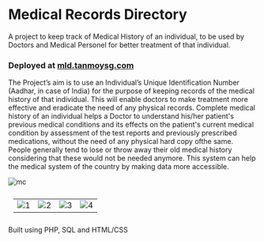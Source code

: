 # Medical Records Directory
A project to keep track of Medical History of an individual, to be used by Doctors and Medical Personel for better treatment of that individual.

### Deployed at [mld.tanmoysg.com](https://mld.tanmoysg.com)

The Project’s aim is to use an Individual’s Unique Identification Number (Aadhar, in case of India) for  the  purpose  of  keeping  records  of  the  medical  history  of  that  individual.  This  will  enable doctors  to  make  treatment  more  effective  and  eradicate  the  need  of  any  physical  records. Complete  medical  history  of  an  individual  helps  a  Doctor  to  understand  his/her  patient's previous  medical  conditions  and  its  effects  on  the  patient's  current  medical  condition  by assessment of the test reports and previously prescribed medications, without the need of any physical hard copy ofthe same. People  generally  tend  to  lose  or  throw  away  their  old  medical  history  considering  that  these would not be needed anymore. This system can help the medical system of the country by making data more accessible.

![mc](https://github.com/TanmoySG/MedicalRecordsDirectory/blob/master/Screenshots/CHH%20SC/smartmockups_kcn2wzcg.jpg)

<table style="padding:10px">
  <tr>
    <td><img src="https://github.com/TanmoySG/MedicalRecordsDirectory/blob/master/Screenshots/CHH%20SC/smartmockups_kcn2z5x3.jpg"  alt="1" ></td>
    <td><img src="https://github.com/TanmoySG/MedicalRecordsDirectory/blob/master/Screenshots/CHH%20SC/smartmockups_kcn30rce.jpg"  alt="2" ></td>
    <td><img src="https://github.com/TanmoySG/MedicalRecordsDirectory/blob/master/Screenshots/CHH%20SC/smartmockups_kcn32asu.jpg"  alt="3"></td>
    <td><img src="https://github.com/TanmoySG/MedicalRecordsDirectory/blob/master/Screenshots/CHH%20SC/smartmockups_kcn33qli.jpg"  alt="4" ></td>
  </tr>
</table>

Built using PHP, SQL and HTML/CSS

